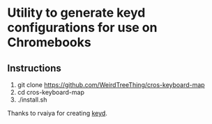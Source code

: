 # Utility to generate keyd configurations for use on Chromebooks

## Instructions
1.    git clone https://github.com/WeirdTreeThing/cros-keyboard-map
2.    cd cros-keyboard-map
3.    ./install.sh

Thanks to rvaiya for creating [keyd](https://github.com/rvaiya/keyd).
